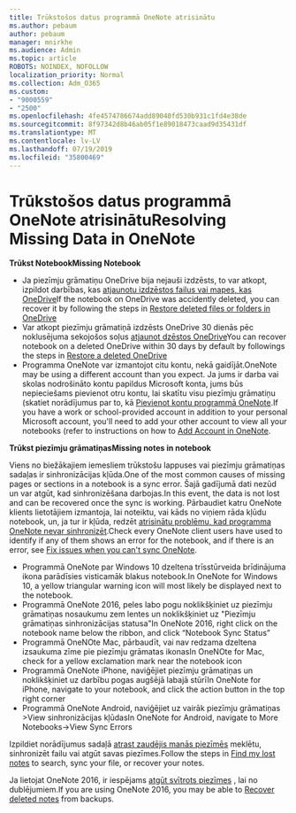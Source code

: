 ```yaml
---
title: Trūkstošos datus programmā OneNote atrisinātu
ms.author: pebaum
author: pebaum
manager: mnirkhe
ms.audience: Admin
ms.topic: article
ROBOTS: NOINDEX, NOFOLLOW
localization_priority: Normal
ms.collection: Adm_O365
ms.custom:
- "9000559"
- "2500"
ms.openlocfilehash: 4fe4574786674add89040fd530b931c1fd4e38de
ms.sourcegitcommit: 8f97342d8b46ab05f1e89018473caad9d35431df
ms.translationtype: MT
ms.contentlocale: lv-LV
ms.lasthandoff: 07/19/2019
ms.locfileid: "35800469"
---
```

# <a name="resolving-missing-data-in-onenote"></a><span data-ttu-id="91ebf-102">Trūkstošos datus programmā OneNote atrisinātu</span><span class="sxs-lookup"><span data-stu-id="91ebf-102">Resolving Missing Data in OneNote</span></span>

<span data-ttu-id="91ebf-103">**Trūkst Notebook**</span><span class="sxs-lookup"><span data-stu-id="91ebf-103">**Missing Notebook**</span></span>

- <span data-ttu-id="91ebf-104">Ja piezīmju grāmatiņu OneDrive bija nejauši izdzēsts, to var atkopt, izpildot darbības, kas [atjaunotu izdzēstos failus vai mapes, kas OneDrive](https://support.office.com/article/949ada80-0026-4db3-a953-c99083e6a84f)</span><span class="sxs-lookup"><span data-stu-id="91ebf-104">If the notebook on OneDrive was accidently deleted, you can recover it by following the steps in [Restore deleted files or folders in OneDrive](https://support.office.com/article/949ada80-0026-4db3-a953-c99083e6a84f)</span></span>
- <span data-ttu-id="91ebf-105">Var atkopt piezīmju grāmatiņā izdzēsts OneDrive 30 dienās pēc noklusējuma sekojošos soļus [atjaunot dzēstos OneDrive](https://docs.microsoft.com/onedrive/restore-deleted-onedrive)</span><span class="sxs-lookup"><span data-stu-id="91ebf-105">You can recover notebook on a deleted OneDrive within 30 days by default by followings the steps in [Restore a deleted OneDrive](https://docs.microsoft.com/onedrive/restore-deleted-onedrive)</span></span>
- <span data-ttu-id="91ebf-106">Programma OneNote var izmantojot citu kontu, nekā gaidījāt.</span><span class="sxs-lookup"><span data-stu-id="91ebf-106">OneNote may be using a different account than you expect.</span></span> <span data-ttu-id="91ebf-107">Ja jums ir darba vai skolas nodrošināto kontu papildus Microsoft konta, jums būs nepieciešams pievienot otru kontu, lai skatītu visu piezīmju grāmatiņu (skatiet norādījumus par to, kā [Pievienot kontu programmā OneNote](https://support.office.com/article/5afff855-54ee-47e4-a773-db048d4ac299).</span><span class="sxs-lookup"><span data-stu-id="91ebf-107">If you have a work or school-provided account in addition to your personal Microsoft account, you'll need to add your other account to view all your notebooks (refer to instructions on how to [Add Account in OneNote](https://support.office.com/article/5afff855-54ee-47e4-a773-db048d4ac299).</span></span>

<span data-ttu-id="91ebf-108">**Trūkst piezīmju grāmatiņas**</span><span class="sxs-lookup"><span data-stu-id="91ebf-108">**Missing notes in notebook**</span></span>

<span data-ttu-id="91ebf-109">Viens no biežākajiem iemesliem trūkstošu lappuses vai piezīmju grāmatiņas sadaļas ir sinhronizācijas kļūda.</span><span class="sxs-lookup"><span data-stu-id="91ebf-109">One of the most common causes of missing pages or sections in a notebook is a sync error.</span></span> <span data-ttu-id="91ebf-110">Šajā gadījumā dati nezūd un var atgūt, kad sinhronizēšana darbojas.</span><span class="sxs-lookup"><span data-stu-id="91ebf-110">In this event, the data is not lost and can be recovered once the sync is working.</span></span> <span data-ttu-id="91ebf-111">Pārbaudiet katru OneNote klients lietotājiem izmantoja, lai noteiktu, vai kāds no viņiem rāda kļūdu notebook, un, ja tur ir kļūda, redzēt [atrisinātu problēmu, kad programma OneNote nevar sinhronizēt](https://support.office.com/article/299495ef-66d1-448f-90c1-b785a6968d45).</span><span class="sxs-lookup"><span data-stu-id="91ebf-111">Check every OneNote client users have used to identify if any of them shows an error for the notebook, and if there is an error, see [Fix issues when you can't sync OneNote](https://support.office.com/article/299495ef-66d1-448f-90c1-b785a6968d45).</span></span>

- <span data-ttu-id="91ebf-112">Programmā OneNote par Windows 10 dzeltena trīsstūrveida brīdinājuma ikona parādīsies visticamāk blakus notebook.</span><span class="sxs-lookup"><span data-stu-id="91ebf-112">In OneNote for Windows 10, a yellow triangular warning icon will most likely be displayed next to the notebook.</span></span>
- <span data-ttu-id="91ebf-113">Programmā OneNote 2016, peles labo pogu noklikšķiniet uz piezīmju grāmatiņas nosaukumu zem lentes un noklikšķiniet uz "Piezīmju grāmatiņas sinhronizācijas statusa"</span><span class="sxs-lookup"><span data-stu-id="91ebf-113">In OneNote 2016, right click on the notebook name below the ribbon, and click “Notebook Sync Status”</span></span>
- <span data-ttu-id="91ebf-114">Programmā OneNOte Mac, pārbaudīt, vai nav redzama dzeltena izsaukuma zīme pie piezīmju grāmatas ikonas</span><span class="sxs-lookup"><span data-stu-id="91ebf-114">In OneNOte for Mac, check for a yellow exclamation mark near the notebook icon</span></span>
- <span data-ttu-id="91ebf-115">Programmā OneNote iPhone, naviģējiet piezīmju grāmatiņas un noklikšķiniet uz darbību pogas augšējā labajā stūrī</span><span class="sxs-lookup"><span data-stu-id="91ebf-115">In OneNote for iPhone, navigate to your notebook, and click the action button in the top right corner</span></span>
- <span data-ttu-id="91ebf-116">Programmā OneNote Android, naviģējiet uz vairāk piezīmju grāmatiņas >View sinhronizācijas kļūdas</span><span class="sxs-lookup"><span data-stu-id="91ebf-116">In OneNote for Android, navigate to More Notebooks->View Sync Errors</span></span>

<span data-ttu-id="91ebf-117">Izpildiet norādījumus sadaļā [atrast zaudējis manās piezīmēs](https://support.office.com/article/32cb2bd7-afe7-44d2-a711-398a88421287) meklētu, sinhronizēt failu vai atgūt savas piezīmes.</span><span class="sxs-lookup"><span data-stu-id="91ebf-117">Follow the steps in [Find my lost notes](https://support.office.com/article/32cb2bd7-afe7-44d2-a711-398a88421287) to search, sync your file, or recover your notes.</span></span>

<span data-ttu-id="91ebf-118">Ja lietojat OneNote 2016, ir iespējams [atgūt svītrots piezīmes](https://support.office.com/article/32ed1036-74fd-4c21-bc28-033a486e6b14) , lai no dublējumiem.</span><span class="sxs-lookup"><span data-stu-id="91ebf-118">If you are using OneNote 2016, you may be able to [Recover deleted notes](https://support.office.com/article/32ed1036-74fd-4c21-bc28-033a486e6b14) from backups.</span></span>